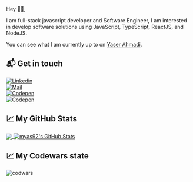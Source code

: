 Hey 👋🏻,

I am full-stack javascript developer and Software Engineer, 
I am interested in develop software solutions using JavaScript, TypeScript, ReactJS, and NodeJS.

You can see what I am currently up to on [Yaser Ahmadi][1].

## 📬 Get in touch
[![Linkedin](https://img.shields.io/badge/LinkedIn-Yaser%20Ahmadi-blue?logo=Linkedin&logoColor=blue&labelColor=black)](https://www.linkedin.com/in/mohammadyaserahmadi/)
<br>
[![Mail](https://img.shields.io/badge/Gmail-m.y.ahmadi22@gmail.com-blue?logo=Gmail&logoColor=blue&labelColor=black)](mailto:m.y.ahmadi22@gmail.com)
<br>
[![Codepen](https://img.shields.io/badge/Codewars-Yaser%20Ahmadi-maroon?logo=codewars&logoColor=maroon&labelColor=black)](https://www.codewars.com/users/yaserahmadi)
<br>
[![Codepen](https://img.shields.io/badge/Stackoverflow-Yaser%20Ahmadi-FE7A16?logo=stack-overflow&logoColor=FE7A16&labelColor=black)](https://stackoverflow.com/users/9689193/yaser-ahmadi)
<br>

## &#x1f4c8; My GitHub Stats

<a href="https://github.com/myas92/myas92">
  <img align="center" src="https://github-readme-stats.vercel.app/api/top-langs/?username=myas92&hide=java,html&title_color=000000&text_color=000000" />
</a>

<a href="https://github.com/myas92/myas92">
  <img align="center" src="https://github-readme-stats.vercel.app/api?username=myas92&show_icons=true&line_height=27&count_private=true&title_color=000000&text_color=000000&icon_color=FAC051" alt="myas92's GitHub Stats" />
</a>

## &#x1f4c8; My Codewars state
![codwars](https://www.codewars.com/users/yaserahmadi/badges/small)

[1]:https://yaser.vercel.app/#/
